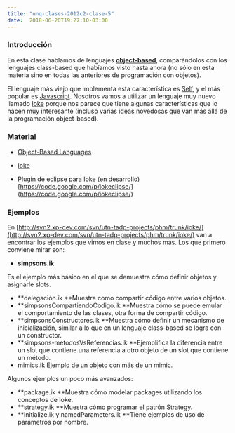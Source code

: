 ```yaml
---
title: "unq-clases-2012c2-clase-5"
date:  2018-06-20T19:27:10-03:00
---
```



### Introducción

En esta clase hablamos de lenguajes **[object-based](../conceptos-object-based-languages)**, comparándolos con los lenguajes class-based que habíamos visto hasta ahora (no sólo en esta materia sino en todas las anteriores de programación con objetos). 


El lenguaje más viejo que implementa esta característica es [Self](te-self), y el más popular es [Javascript](conceptos-object-based-languages-prototipos-en-javascript). Nosotros vamos a utilizar un lenguaje muy nuevo llamado [Ioke](../te-ioke) porque nos parece que tiene algunas características que lo hacen muy interesante (incluso varias ideas novedosas que van más allá de la programación object-based).


### Material


* [Object-Based Languages](../conceptos-object-based-languages)

* [Ioke](../te-ioke)

* Plugin de eclipse para Ioke (en desarrollo) [https://code.google.com/p/iokeclipse/](https://code.google.com/p/iokeclipse/)

### Ejemplos

En [http://svn2.xp-dev.com/svn/utn-tadp-projects/phm/trunk/ioke/](http://svn2.xp-dev.com/svn/utn-tadp-projects/phm/trunk/ioke/) van a encontrar los ejemplos que vimos en clase y muchos más. Los que primero conviene mirar son:

* **simpsons.ik**

Es el ejemplo más básico en el que se demuestra cómo definir objetos y asignarle slots.
* **delegación.ik
**Muestra como compartir código entre varios objetos.
* **simpsonsCompartiendoCodigo.ik
**Muestra cómo se puede emular el comportamiento de las clases, otra forma de compartir código.
* **simpsonsConstructores.ik
**Muestra cómo definir un mecanismo de inicialización, similar a lo que en un lenguaje class-based se logra con un constructor.
* **simpsons-metodosVsReferencias.ik
**Ejemplifica la diferencia entre un slot que contiene una referencia a otro objeto de un slot que contiene un método.
* mimics.ik
Ejemplo de un objeto con más de un mimic.



Algunos ejemplos un poco más avanzados:
* **package.ik
**Muestra cómo modelar packages utilizando los conceptos de Ioke.
* **strategy.ik
**Muestra cómo programar el patrón Strategy.
* **initialize.ik y namedParameters.ik
**Tiene ejemplos de uso de parámetros por nombre.